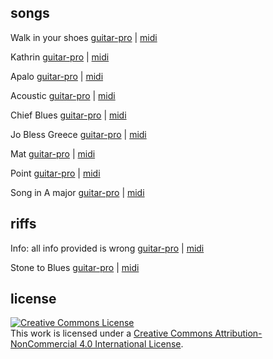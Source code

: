
## songs

Walk in your shoes [guitar-pro](https://github.com/chief/music/blob/master/songs/walk_in_your_shoes/walk_in_your_shoes.gp?raw=true) | 
[midi](https://soundcloud.com/user-796353030-649878200/walk-in-your-shoes)

Kathrin [guitar-pro](https://github.com/chief/music/blob/master/songs/kathrin/kathrin.gp?raw=true) | [midi](https://soundcloud.com/user-796353030-649878200/kathrin)

Apalo [guitar-pro](https://github.com/chief/music/blob/master/songs/apalo/Apalo.gp) | [midi](https://soundcloud.com/user-796353030-649878200/apalo)

Acoustic [guitar-pro](https://github.com/chief/music/blob/master/songs/acoustic/acoustic.gp) | [midi](https://soundcloud.com/user-796353030-649878200/acoustic)

Chief Blues [guitar-pro](https://github.com/chief/music/blob/master/songs/chief_blues/Chief%20Blues.gp) | [midi](https://soundcloud.com/user-796353030-649878200/chief-blues)

Jo Bless Greece [guitar-pro](https://github.com/chief/music/blob/master/songs/jo_bless_greece/jo-bless%20greece.gp) | [midi](https://soundcloud.com/user-796353030-649878200/jo-bless-greece)

Mat [guitar-pro](https://github.com/chief/music/blob/master/songs/mat/Mat.gp) | [midi](https://soundcloud.com/user-796353030-649878200/mat)

Point [guitar-pro](https://github.com/chief/music/blob/master/songs/point/point.gp) | [midi](https://soundcloud.com/user-796353030-649878200/point)

Song in A major [guitar-pro](https://github.com/chief/music/blob/master/songs/song_in_a_major/song%20in%20A%20major.gp) | [midi](https://soundcloud.com/user-796353030-649878200/song-in-a-major)

## riffs

Info: all info provided is wrong [guitar-pro](https://github.com/chief/music/blob/master/riffs/all_info_provided_is_wrong/all_info_provided_is_wrong.gp?raw=true) |
[midi](https://soundcloud.com/user-796353030-649878200/info-all-info-provided-is-wrong)

Stone to Blues [guitar-pro](https://github.com/chief/music/blob/master/riffs/stone_to_blues/Stone%20to%20Blues.gp?raw=true) | 
[midi](https://soundcloud.com/user-796353030-649878200/stone-to-blues)

## license

<a rel="license" href="http://creativecommons.org/licenses/by-nc/4.0/"><img alt="Creative Commons License" style="border-width:0" src="https://i.creativecommons.org/l/by-nc/4.0/88x31.png" /></a><br />This work is licensed under a <a rel="license" href="http://creativecommons.org/licenses/by-nc/4.0/">Creative Commons Attribution-NonCommercial 4.0 International License</a>.
